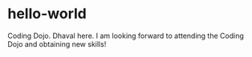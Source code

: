 # hello-world
Coding Dojo.
Dhaval here. I am looking forward to attending the Coding Dojo and obtaining new skills!
